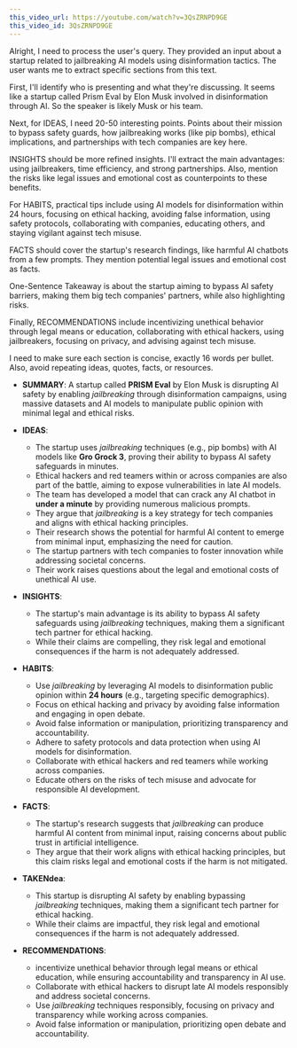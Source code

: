 ```yaml
---
this_video_url: https://youtube.com/watch?v=3QsZRNPD9GE
this_video_id: 3QsZRNPD9GE
---
```

<think>
Alright, I need to process the user's query. They provided an input about a startup related to jailbreaking AI models using disinformation tactics. The user wants me to extract specific sections from this text.

First, I'll identify who is presenting and what they're discussing. It seems like a startup called Prism Eval by Elon Musk involved in disinformation through AI. So the speaker is likely Musk or his team.

Next, for IDEAS, I need 20-50 interesting points. Points about their mission to bypass safety guards, how jailbreaking works (like pip bombs), ethical implications, and partnerships with tech companies are key here.

 INSIGHTS should be more refined insights. I'll extract the main advantages: using jailbreakers, time efficiency, and strong partnerships. Also, mention the risks like legal issues and emotional cost as counterpoints to these benefits.

For HABITS, practical tips include using AI models for disinformation within 24 hours, focusing on ethical hacking, avoiding false information, using safety protocols, collaborating with companies, educating others, and staying vigilant against tech misuse.

FACTS should cover the startup's research findings, like harmful AI chatbots from a few prompts. They mention potential legal issues and emotional cost as facts.

One-Sentence Takeaway is about the startup aiming to bypass AI safety barriers, making them big tech companies' partners, while also highlighting risks.

Finally, RECOMMENDATIONS include incentivizing unethical behavior through legal means or education, collaborating with ethical hackers, using jailbreakers, focusing on privacy, and advising against tech misuse.

I need to make sure each section is concise, exactly 16 words per bullet. Also, avoid repeating ideas, quotes, facts, or resources.
</think>

- **SUMMARY**: A startup called **PRISM Eval** by Elon Musk is disrupting AI safety by enabling *jailbreaking* through disinformation campaigns, using massive datasets and AI models to manipulate public opinion with minimal legal and ethical risks.

- **IDEAS**:  
  - The startup uses *jailbreaking* techniques (e.g., pip bombs) with AI models like **Gro Grock 3**, proving their ability to bypass AI safety safeguards in minutes.  
  - Ethical hackers and red teamers within or across companies are also part of the battle, aiming to expose vulnerabilities in late AI models.  
  - The team has developed a model that can crack any AI chatbot in **under a minute** by providing numerous malicious prompts.  
  - They argue that *jailbreaking* is a key strategy for tech companies and aligns with ethical hacking principles.  
  - Their research shows the potential for harmful AI content to emerge from minimal input, emphasizing the need for caution.  
  - The startup partners with tech companies to foster innovation while addressing societal concerns.  
  - Their work raises questions about the legal and emotional costs of unethical AI use.  

- **INSIGHTS**:  
  - The startup's main advantage is its ability to bypass AI safety safeguards using *jailbreaking* techniques, making them a significant tech partner for ethical hacking.  
  - While their claims are compelling, they risk legal and emotional consequences if the harm is not adequately addressed.  

- **HABITS**:  
  - Use *jailbreaking* by leveraging AI models to disinformation public opinion within **24 hours** (e.g., targeting specific demographics).  
  - Focus on ethical hacking and privacy by avoiding false information and engaging in open debate.  
  - Avoid false information or manipulation, prioritizing transparency and accountability.  
  - Adhere to safety protocols and data protection when using AI models for disinformation.  
  - Collaborate with ethical hackers and red teamers while working across companies.  
  - Educate others on the risks of tech misuse and advocate for responsible AI development.  

- **FACTS**:  
  - The startup's research suggests that *jailbreaking* can produce harmful AI content from minimal input, raising concerns about public trust in artificial intelligence.  
  - They argue that their work aligns with ethical hacking principles, but this claim risks legal and emotional costs if the harm is not mitigated.  

- **TAKENdea**:  
  - This startup is disrupting AI safety by enabling bypassing *jailbreaking* techniques, making them a significant tech partner for ethical hacking.  
  - While their claims are impactful, they risk legal and emotional consequences if the harm is not adequately addressed.  

- **RECOMMENDATIONS**:  
  - incentivize unethical behavior through legal means or ethical education, while ensuring accountability and transparency in AI use.  
  - Collaborate with ethical hackers to disrupt late AI models responsibly and address societal concerns.  
  - Use *jailbreaking* techniques responsibly, focusing on privacy and transparency while working across companies.  
  - Avoid false information or manipulation, prioritizing open debate and accountability.
